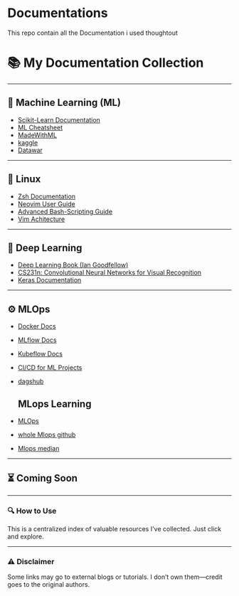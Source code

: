# Documentations
This repo contain all the Documentation i used thoughtout

# 📚 My Documentation Collection

---

## 🤖 Machine Learning (ML)

- [Scikit-Learn Documentation](https://scikit-learn.org/stable/user_guide.html)
- [ML Cheatsheet](https://ml-cheatsheet.readthedocs.io/en/latest/)
- [MadeWithML](https://madewithml.com/)
- [kaggle](https://www.kaggle.com/)
- [Datawar](https://app.datawars.io/catalog?learning_area=Machine+Learning&status=Published)
---

## 🐧 Linux

- [Zsh Documentation](https://zsh.sourceforge.io/Doc/)
- [Neovim User Guide](https://neovim.io/doc/)
- [Advanced Bash-Scripting Guide](https://tldp.org/LDP/abs/html/)
- [Vim Achitecture](https://rawgit.com/darcyparker/1886716/raw/vimModeStateDiagram.svg)

---

## 🧠 Deep Learning

- [Deep Learning Book (Ian Goodfellow)](https://www.deeplearningbook.org/)
- [CS231n: Convolutional Neural Networks for Visual Recognition](https://cs231n.github.io/)
- [Keras Documentation](https://keras.io/api/)

---

## ⚙️ MLOps

- [Docker Docs](https://docs.docker.com/)
- [MLflow Docs](https://mlflow.org/docs/latest/index.html)
- [Kubeflow Docs](https://www.kubeflow.org/docs/)
- [CI/CD for ML Projects](https://mlops.community/mlops/cicd/)
- [dagshub](https://dagshub.com/dashboard)

  ## MLops Learning
- [MLOps](https://ml-ops.org/)
- [whole Mlops github ](https://github.com/kelvins/awesome-mlops)
- [Mlops median](https://animadurkar.medium.com/10-awesome-resources-for-learning-mlops-e6ab65a62f2a)

---

## ⏳ Coming Soon

---

### 🔍 How to Use

This is a centralized index of valuable resources I've collected. Just click and explore.

---

### ⚠️ Disclaimer

Some links may go to external blogs or tutorials. I don’t own them—credit goes to the original authors.
